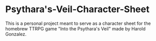 # Psythara's-Veil-Character-Sheet
This is a personal project meant to serve as a character sheet for the homebrew TTRPG game "Into the Psythara's Veil" made by Harold Gonzalez.
